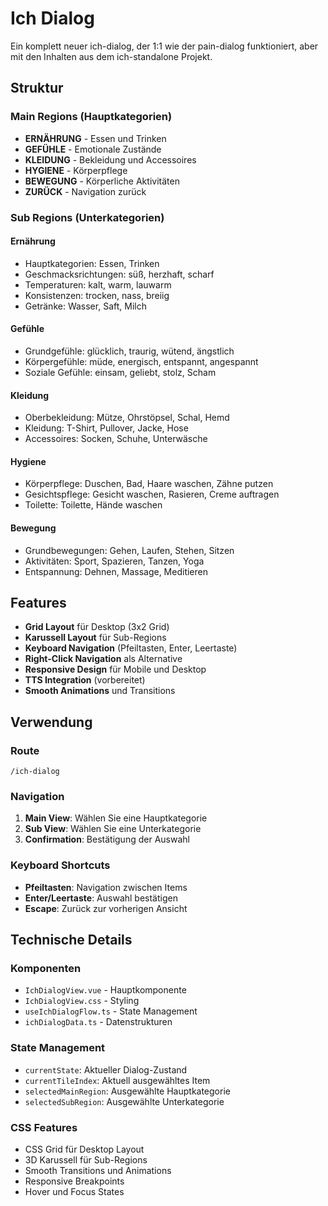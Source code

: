# Ich Dialog

Ein komplett neuer ich-dialog, der 1:1 wie der pain-dialog funktioniert, aber mit den Inhalten aus dem ich-standalone Projekt.

## Struktur

### Main Regions (Hauptkategorien)
- **ERNÄHRUNG** - Essen und Trinken
- **GEFÜHLE** - Emotionale Zustände
- **KLEIDUNG** - Bekleidung und Accessoires
- **HYGIENE** - Körperpflege
- **BEWEGUNG** - Körperliche Aktivitäten
- **ZURÜCK** - Navigation zurück

### Sub Regions (Unterkategorien)

#### Ernährung
- Hauptkategorien: Essen, Trinken
- Geschmacksrichtungen: süß, herzhaft, scharf
- Temperaturen: kalt, warm, lauwarm
- Konsistenzen: trocken, nass, breiig
- Getränke: Wasser, Saft, Milch

#### Gefühle
- Grundgefühle: glücklich, traurig, wütend, ängstlich
- Körpergefühle: müde, energisch, entspannt, angespannt
- Soziale Gefühle: einsam, geliebt, stolz, Scham

#### Kleidung
- Oberbekleidung: Mütze, Ohrstöpsel, Schal, Hemd
- Kleidung: T-Shirt, Pullover, Jacke, Hose
- Accessoires: Socken, Schuhe, Unterwäsche

#### Hygiene
- Körperpflege: Duschen, Bad, Haare waschen, Zähne putzen
- Gesichtspflege: Gesicht waschen, Rasieren, Creme auftragen
- Toilette: Toilette, Hände waschen

#### Bewegung
- Grundbewegungen: Gehen, Laufen, Stehen, Sitzen
- Aktivitäten: Sport, Spazieren, Tanzen, Yoga
- Entspannung: Dehnen, Massage, Meditieren

## Features

- **Grid Layout** für Desktop (3x2 Grid)
- **Karussell Layout** für Sub-Regions
- **Keyboard Navigation** (Pfeiltasten, Enter, Leertaste)
- **Right-Click Navigation** als Alternative
- **Responsive Design** für Mobile und Desktop
- **TTS Integration** (vorbereitet)
- **Smooth Animations** und Transitions

## Verwendung

### Route
```
/ich-dialog
```

### Navigation
1. **Main View**: Wählen Sie eine Hauptkategorie
2. **Sub View**: Wählen Sie eine Unterkategorie
3. **Confirmation**: Bestätigung der Auswahl

### Keyboard Shortcuts
- **Pfeiltasten**: Navigation zwischen Items
- **Enter/Leertaste**: Auswahl bestätigen
- **Escape**: Zurück zur vorherigen Ansicht

## Technische Details

### Komponenten
- `IchDialogView.vue` - Hauptkomponente
- `IchDialogView.css` - Styling
- `useIchDialogFlow.ts` - State Management
- `ichDialogData.ts` - Datenstrukturen

### State Management
- `currentState`: Aktueller Dialog-Zustand
- `currentTileIndex`: Aktuell ausgewähltes Item
- `selectedMainRegion`: Ausgewählte Hauptkategorie
- `selectedSubRegion`: Ausgewählte Unterkategorie

### CSS Features
- CSS Grid für Desktop Layout
- 3D Karussell für Sub-Regions
- Smooth Transitions und Animations
- Responsive Breakpoints
- Hover und Focus States
